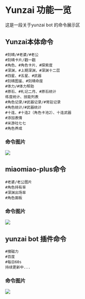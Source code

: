 # Yunzai 功能一览
这是一段关于yunzai bot 的命令展示区

## Yunzai本体命令
```
#刻晴/#老婆/#老公
#刻晴卡片/戳一戳
#角色、#角色卡片、#探索度
#深渊，#上期深渊，#深渊十二层
#四星、#五星、#武器
#刻晴图鉴、#刻晴命座
#体力/#体力帮助
#原石、#札记二月、#原石统计
练度统计、技能列表
#角色记录/#武器记录/#常驻记录
#角色统计/#武器统计
#十连、#十连2（角色卡池2）、十连武器
#添加表情
#米游社七七
#角色养成
```
### 命令图片
![](/style/yunzai.png)



## miaomiao-plus命令
```
#老婆/老公图片
#角色持有率
#深渊出场率
#角色面板
```
### 命令图片
![ ](/style/miaomiao.png)
## yunzai bot 插件命令

```
#搜磁力
#百度
#每日60s
持续更新中...
```
### 命令图片
![ ](/style/yunzaichajian.png)